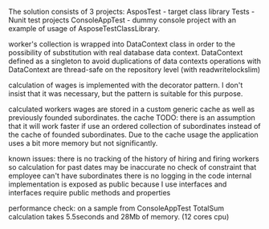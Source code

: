 The solution consists of 3 projects:
AsposTest - target class library 
Tests - Nunit test projects
ConsoleAppTest - dummy console project with an example of usage of AsposeTestClassLibrary.

worker's collection is wrapped into DataContext class in order to the possibility of substitution with real database data context.
DataContext defined as a singleton to avoid duplications of data contexts
operations with DataContext are thread-safe on the repository level (with readwritelockslim)

calculation of wages is implemented with the decorator pattern. I don't insist that it was necessary, but the pattern is suitable for this purpose. 

calculated workers wages are stored in a custom generic cache as well as previously founded subordinates. the cache 
TODO: there is an assumption that it will work faster if use an ordered collection of subordinates instead of the cache of founded subordinates.
Due to the cache usage the application uses a bit more memory but not significantly.

known issues:
there is no tracking of the history of hiring and firing workers so calculation for past dates may be inaccurate
no check of constraint that employee can't have subordinates
there is no logging in the code
internal implementation is exposed as public because I use interfaces and interfaces require public methods and properties


performance check:
on a sample from ConsoleAppTest TotalSum calculation takes 5.5seconds and 28Mb of memory. (12 cores cpu)